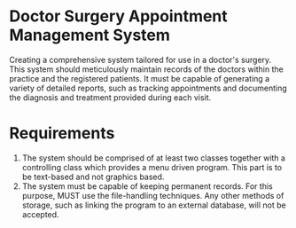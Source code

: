 # Doctor Surgery Appointment Management System

Creating a comprehensive system tailored for use in a doctor's surgery. This system should meticulously maintain records of the doctors within the practice and the registered patients. It must be capable of generating a variety of detailed reports, such as tracking appointments and documenting the diagnosis and treatment provided during each visit.

# Requirements
1. The system should be comprised of at least two classes together with a controlling class which provides a menu driven program. This part is to be text-based and not graphics based. 
2. The system must be capable of keeping permanent records. For this purpose, MUST use the file-handling techniques. Any other methods of storage, such as linking the program to an external database, will not be accepted.